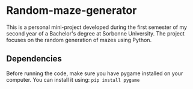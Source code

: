 # Random-maze-generator
This is a personal mini-project developed during the first semester of my second year of a Bachelor's degree at Sorbonne University. The project focuses on the random generation of mazes using Python.

## Dependencies
Before running the code, make sure you have pygame installed on your computer. You can install it using: `pip install pygame`
